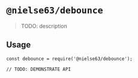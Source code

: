 # `@nielse63/debounce`

> TODO: description

## Usage

```
const debounce = require('@nielse63/debounce');

// TODO: DEMONSTRATE API
```
